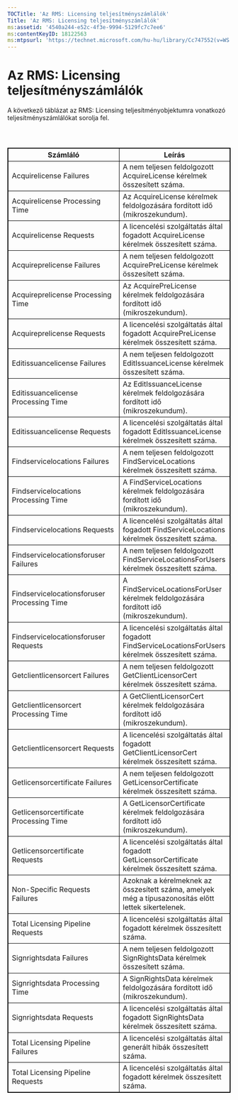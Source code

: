 ```yaml
---
TOCTitle: 'Az RMS: Licensing teljesítményszámlálók'
Title: 'Az RMS: Licensing teljesítményszámlálók'
ms:assetid: '4540a244-e52c-4f3e-9994-5129fc7c7ee6'
ms:contentKeyID: 18122563
ms:mtpsurl: 'https://technet.microsoft.com/hu-hu/library/Cc747552(v=WS.10)'
---
```


Az RMS: Licensing teljesítményszámlálók
=======================================

A következő táblázat az RMS: Licensing teljesítményobjektumra vonatkozó teljesítményszámlálókat sorolja fel.

###  

 
<table style="border:1px solid black;">
<colgroup>
<col width="50%" />
<col width="50%" />
</colgroup>
<thead>
<tr class="header">
<th style="border:1px solid black;" >Számláló</th>
<th style="border:1px solid black;" >Leírás</th>
</tr>
</thead>
<tbody>
<tr class="odd">
<td style="border:1px solid black;">Acquirelicense Failures</td>
<td style="border:1px solid black;">A nem teljesen feldolgozott AcquireLicense kérelmek összesített száma.</td>
</tr>
<tr class="even">
<td style="border:1px solid black;">Acquirelicense Processing Time</td>
<td style="border:1px solid black;">Az AcquireLicense kérelmek feldolgozására fordított idő (mikroszekundum).</td>
</tr>
<tr class="odd">
<td style="border:1px solid black;">Acquirelicense Requests</td>
<td style="border:1px solid black;">A licencelési szolgáltatás által fogadott AcquireLicense kérelmek összesített száma.</td>
</tr>
<tr class="even">
<td style="border:1px solid black;">Acquireprelicense Failures</td>
<td style="border:1px solid black;">A nem teljesen feldolgozott AcquirePreLicense kérelmek összesített száma.</td>
</tr>
<tr class="odd">
<td style="border:1px solid black;">Acquireprelicense Processing Time</td>
<td style="border:1px solid black;">Az AcquirePreLicense kérelmek feldolgozására fordított idő (mikroszekundum).</td>
</tr>
<tr class="even">
<td style="border:1px solid black;">Acquireprelicense Requests</td>
<td style="border:1px solid black;">A licencelési szolgáltatás által fogadott AcquirePreLicense kérelmek összesített száma.</td>
</tr>
<tr class="odd">
<td style="border:1px solid black;">Editissuancelicense Failures</td>
<td style="border:1px solid black;">A nem teljesen feldolgozott EditIssuanceLicense kérelmek összesített száma.</td>
</tr>
<tr class="even">
<td style="border:1px solid black;">Editissuancelicense Processing Time</td>
<td style="border:1px solid black;">Az EditIssuanceLicense kérelmek feldolgozására fordított idő (mikroszekundum).</td>
</tr>
<tr class="odd">
<td style="border:1px solid black;">Editissuancelicense Requests</td>
<td style="border:1px solid black;">A licencelési szolgáltatás által fogadott EditIssuanceLicense kérelmek összesített száma.</td>
</tr>
<tr class="even">
<td style="border:1px solid black;">Findservicelocations Failures</td>
<td style="border:1px solid black;">A nem teljesen feldolgozott FindServiceLocations kérelmek összesített száma.</td>
</tr>
<tr class="odd">
<td style="border:1px solid black;">Findservicelocations Processing Time</td>
<td style="border:1px solid black;">A FindServiceLocations kérelmek feldolgozására fordított idő (mikroszekundum).</td>
</tr>
<tr class="even">
<td style="border:1px solid black;">Findservicelocations Requests</td>
<td style="border:1px solid black;">A licencelési szolgáltatás által fogadott FindServiceLocations kérelmek összesített száma.</td>
</tr>
<tr class="odd">
<td style="border:1px solid black;">Findservicelocationsforuser Failures</td>
<td style="border:1px solid black;">A nem teljesen feldolgozott FindServiceLocationsForUsers kérelmek összesített száma.</td>
</tr>
<tr class="even">
<td style="border:1px solid black;">Findservicelocationsforuser Processing Time</td>
<td style="border:1px solid black;">A FindServiceLocationsForUser kérelmek feldolgozására fordított idő (mikroszekundum).</td>
</tr>
<tr class="odd">
<td style="border:1px solid black;">Findservicelocationsforuser Requests</td>
<td style="border:1px solid black;">A licencelési szolgáltatás által fogadott FindServiceLocationsForUsers kérelmek összesített száma.</td>
</tr>
<tr class="even">
<td style="border:1px solid black;">Getclientlicensorcert Failures</td>
<td style="border:1px solid black;">A nem teljesen feldolgozott GetClientLicensorCert kérelmek összesített száma.</td>
</tr>
<tr class="odd">
<td style="border:1px solid black;">Getclientlicensorcert Processing Time</td>
<td style="border:1px solid black;">A GetClientLicensorCert kérelmek feldolgozására fordított idő (mikroszekundum).</td>
</tr>
<tr class="even">
<td style="border:1px solid black;">Getclientlicensorcert Requests</td>
<td style="border:1px solid black;">A licencelési szolgáltatás által fogadott GetClientLicensorCert kérelmek összesített száma.</td>
</tr>
<tr class="odd">
<td style="border:1px solid black;">Getlicensorcertificate Failures</td>
<td style="border:1px solid black;">A nem teljesen feldolgozott GetLicensorCertificate kérelmek összesített száma.</td>
</tr>
<tr class="even">
<td style="border:1px solid black;">Getlicensorcertificate Processing Time</td>
<td style="border:1px solid black;">A GetLicensorCertificate kérelmek feldolgozására fordított idő (mikroszekundum).</td>
</tr>
<tr class="odd">
<td style="border:1px solid black;">Getlicensorcertificate Requests</td>
<td style="border:1px solid black;">A licencelési szolgáltatás által fogadott GetLicensorCertificate kérelmek összesített száma.</td>
</tr>
<tr class="even">
<td style="border:1px solid black;">Non-Specific Requests Failures</td>
<td style="border:1px solid black;">Azoknak a kérelmeknek az összesített száma, amelyek még a típusazonosítás előtt lettek sikertelenek.</td>
</tr>
<tr class="odd">
<td style="border:1px solid black;">Total Licensing Pipeline Requests</td>
<td style="border:1px solid black;">A licencelési szolgáltatás által fogadott kérelmek összesített száma.</td>
</tr>
<tr class="even">
<td style="border:1px solid black;">Signrightsdata Failures</td>
<td style="border:1px solid black;">A nem teljesen feldolgozott SignRightsData kérelmek összesített száma.</td>
</tr>
<tr class="odd">
<td style="border:1px solid black;">Signrightsdata Processing Time</td>
<td style="border:1px solid black;">A SignRightsData kérelmek feldolgozására fordított idő (mikroszekundum).</td>
</tr>
<tr class="even">
<td style="border:1px solid black;">Signrightsdata Requests</td>
<td style="border:1px solid black;">A licencelési szolgáltatás által fogadott SignRightsData kérelmek összesített száma.</td>
</tr>
<tr class="odd">
<td style="border:1px solid black;">Total Licensing Pipeline Failures</td>
<td style="border:1px solid black;">A licencelési szolgáltatás által generált hibák összesített száma.</td>
</tr>
<tr class="even">
<td style="border:1px solid black;">Total Licensing Pipeline Requests</td>
<td style="border:1px solid black;">A licencelési szolgáltatás által fogadott kérelmek összesített száma.</td>
</tr>
</tbody>
</table>
